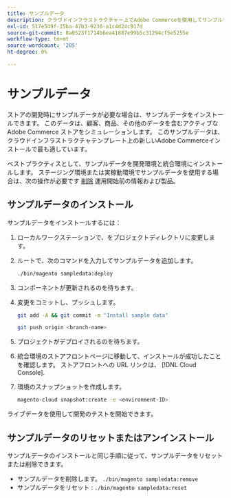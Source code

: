 ```yaml
---
title: サンプルデータ
description: クラウドインフラストラクチャー上でAdobe Commerceを使用してサンプルデータをインストールする方法を説明します。
exl-id: 517e549f-15ba-47b3-9236-a1c4d24c917d
source-git-commit: 8a0523f1714b6ea41887e99b5c31294cf5e5255e
workflow-type: tm+mt
source-wordcount: '205'
ht-degree: 0%

---
```


# サンプルデータ

ストアの開発時にサンプルデータが必要な場合は、サンプルデータをインストールできます。 このデータは、顧客、商品、その他のデータを含むアクティブなAdobe Commerce ストアをシミュレーションします。 このサンプルデータは、クラウドインフラストラクチャテンプレート上の新しいAdobe Commerceインストールで最も適しています。

ベストプラクティスとして、サンプルデータを開発環境と統合環境にインストールします。 ステージング環境または実稼動環境でサンプルデータを使用する場合は、次の操作が必要です [削除](#reset-or-uninstall-sample-data) 運用開始前の情報および製品。

## サンプルデータのインストール

サンプルデータをインストールするには：

1. ローカルワークステーションで、をプロジェクトディレクトリに変更します。

1. ルートで、次のコマンドを入力してサンプルデータを追加します。

   ```bash
   ./bin/magento sampledata:deploy
   ```

1. コンポーネントが更新されるのを待ちます。

1. 変更をコミットし、プッシュします。

   ```bash
   git add -A && git commit -m "Install sample data"
   ```

   ```bash
   git push origin <branch-name>
   ```

1. プロジェクトがデプロイされるのを待ちます。

1. 統合環境のストアフロントページに移動して、インストールが成功したことを確認します。 ストアフロントへの URL リンクは、 [!DNL Cloud Console].

1. 環境のスナップショットを作成します。

   ```bash
   magento-cloud snapshot:create -e <environment-ID>
   ```

ライブデータを使用して開発のテストを開始できます。

## サンプルデータのリセットまたはアンインストール

サンプルデータのインストールと同じ手順に従って、サンプルデータをリセットまたは削除できます。

- サンプルデータを削除します。 `./bin/magento sampledata:remove`
- サンプルデータをリセット : `./bin/magento sampledata:reset`
